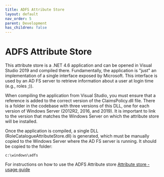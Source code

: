```yaml
---
title: ADFS Attribute Store
layout: default
nav_order: 5
parent: Development
has_children: false
---
```


# ADFS Attribute Store
This attribute store is a .NET 4.6 application and can be opened in Visual Studio 2019 and compiled there. Fundamentally, the application is "just" an implementation of a single interface exposed by Microsoft. This interface is used by an AD FS server to retrieve information about a user at login time (e.g., roles ;)).  
  
When compiling the application from Visual Studio, you must ensure that a reference is added to the correct version of the ClaimsPolicy.dll file. There is a folder in the codebase with three versions of this DLL, one for each version of Windows Server (2012R2, 2016, and 2019). It is important to link to the version that matches the Windows Server on which the attribute store will be installed.  
  
Once the application is compiled, a single DLL (RoleCatalogueAttributeStore.dll) is generated, which must be manually copied to the Windows Server where the AD FS server is running. It should be copied to the folder:  

```
c:\windows\adfs
```
  
For instructions on how to use the ADFS Attribute store [Attribute store - usage guide](https://github.com/OS2rollekatalog/OS2rollekatalog/raw/refs/heads/master/doc/Rollekataloget%20-%20Anvendelse%20af%20Attribute%20Store.docx)